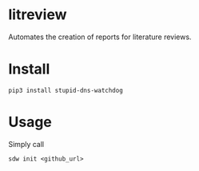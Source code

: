 # litreview

Automates the creation of reports for literature reviews.

# Install

```
pip3 install stupid-dns-watchdog
```

# Usage

Simply call

```
sdw init <github_url>
```